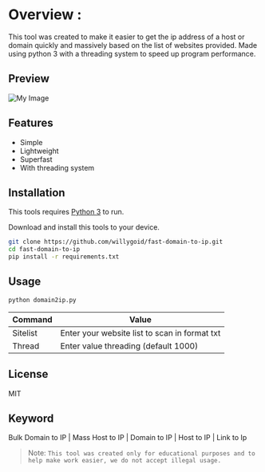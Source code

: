 # Overview :
This tool was created to make it easier to get the ip address of a host or domain quickly and massively based on the list of websites provided. Made using python 3 with a threading system to speed up program performance.

## Preview

![My Image](/host2ip.png)

## Features
- Simple
- Lightweight
- Superfast
- With threading system

## Installation

This tools requires [Python 3](https://python.org/) to run.

Download and install this tools to your device.

```sh
git clone https://github.com/willygoid/fast-domain-to-ip.git
cd fast-domain-to-ip
pip install -r requirements.txt
```

## Usage
```txt
python domain2ip.py
```
| Command | Value |
| ------ | ------ |
| Sitelist | Enter your website list to scan in format txt |
| Thread | Enter value threading (default 1000) |

## License

MIT

## Keyword
Bulk Domain to IP | Mass Host to IP | Domain to IP | Host to IP | Link to Ip 


> Note: `This tool was created only for educational purposes and to help make work easier, we do not accept illegal usage.`
